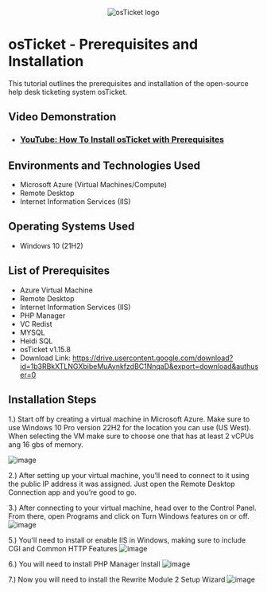 <p align="center">
<img src="https://i.imgur.com/Clzj7Xs.png" alt="osTicket logo"/>
</p>

<h1>osTicket - Prerequisites and Installation</h1>
This tutorial outlines the prerequisites and installation of the open-source help desk ticketing system osTicket.<br />


<h2>Video Demonstration</h2>

- ### [YouTube: How To Install osTicket with Prerequisites](https://www.youtube.com)

<h2>Environments and Technologies Used</h2>

- Microsoft Azure (Virtual Machines/Compute)
- Remote Desktop
- Internet Information Services (IIS)

<h2>Operating Systems Used </h2>

- Windows 10</b> (21H2)

<h2>List of Prerequisites</h2>

- Azure Virtual Machine
- Remote Desktop
- Internet Information Services (IIS)
- PHP Manager
- VC Redist
- MYSQL
- Heidi SQL
- osTicket v1.15.8
- Download Link: https://drive.usercontent.google.com/download?id=1b3RBkXTLNGXbibeMuAynkfzdBC1NnqaD&export=download&authuser=0

<h2>Installation Steps</h2>

1.) Start off  by creating a virtual machine in Microsoft Azure. Make sure to use Windows 10 Pro version 22H2 for the location you can use (US West). When selecting the VM make sure to choose one that has at least 2 vCPUs ang 16 gbs of memory.

![image](https://github.com/user-attachments/assets/b737b17a-a96c-4452-9ae6-f1432f4e5c1c)


2.) After setting up your virtual machine, you’ll need to connect to it using the public IP address it was assigned. Just open the Remote Desktop Connection app and you’re good to go.

3.) After connecting to your virtual machine, head over to the Control Panel. From there, open Programs and click on Turn Windows features on or off.
![image](https://github.com/user-attachments/assets/ea88f70f-0e33-4fbf-88e7-0b9076e9f7dc)

5.) You'll need to install or enable IIS in Windows, making sure to include CGI and Common HTTP Features
![image](https://github.com/user-attachments/assets/9a67e5c4-c8b0-4ac4-98cb-2da2859fca4e)

6.) You will need to install PHP Manager Install
![image](https://github.com/user-attachments/assets/07a1cf4f-cb8e-4cd7-928f-a3f9aad6fbdc)

7.) Now you will need to install the Rewrite Module 2 Setup Wizard
![image](https://github.com/user-attachments/assets/1c6c3f10-f204-45f5-8c82-1f5f7ea757f0)



